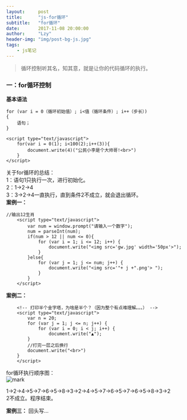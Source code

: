 ```yaml
---
layout:     post
title:      "js-for循环"
subtitle:   "for循环"
date:       2017-11-08 20:00:00
author:     "Lzy"
header-img: "img/post-bg-js.jpg"
tags:
    - js笔记
---
```


>循环控制听其名，知其意，就是让你的代码循环的执行。   

### 一：for循环控制  
**基本语法**
```
for (var i = 0（循环初始值）; i<值（循环条件）; i++（步长）)
{
    语句；
}
```

```
<script type="text/javascript">
	for(var i = 0(1); i<100(2);i++(3)){
		document.write(4)("公民小李是个大帅哥!<br>")
	}  
</script>
```
关于for循环的总结：  
1：语句1只执行一次，进行初始化。  
2：1->2->4  
3：3->2->4一直执行，直到条件2不成立，就会退出循环。  
**案例一：**  

```
//输出12生肖
	<script type="text/javascript">
		var num = window.prompt("请输入一个数字");
		num = parseInt(num);
		if(num > 12 || num <= 0){
			for (var i = 1; i <= 12; i++) {
				document.write("<img src='gw.jpg' width='50px'>");
			}
		}else{
			for (var j = 1; j <= num; j++) {
				document.write("<img src='"+ j +".png'> ");
			}
		}
	</script>
```
**案例二：**

```
	<!-- 打印半个金字塔，为啥是半个？（因为整个有点难理解。。。） -->
	<script type="text/javascript">
		var n = 20;
		for (var j = 1; j <= n; j++) {
			for (var i = 0; i < j; i++) {
				document.write("▲");
		}
		//打完一层之后换行
		document.write("<br>")
	}
	</script>
```
for循环执行顺序图：  
![mark](http://oyy6ppgxt.bkt.clouddn.com/blog/171108/mE4Did57ej.png?imageslim)
  
  1->2->4->5->7->6->5->8->3->2->4->5->7->6->5->7->6->5->8->3->2  
  2不成立。程序结束。

**案例三：**
回头写...

